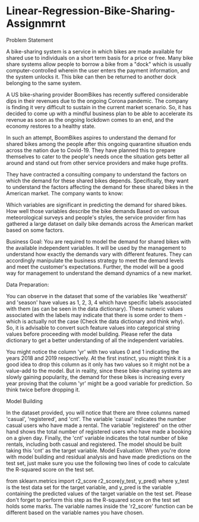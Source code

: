 # Linear-Regression-Bike-Sharing-Assignmrnt
Problem Statement


A bike-sharing system is a service in which bikes are made available for shared use to individuals on a short term basis for a price or free. Many bike share systems allow people to borrow a bike from a "dock" which is usually computer-controlled wherein the user enters the payment information, and the system unlocks it. This bike can then be returned to another dock belonging to the same system.


A US bike-sharing provider BoomBikes has recently suffered considerable dips in their revenues due to the ongoing Corona pandemic. The company is finding it very difficult to sustain in the current market scenario. So, it has decided to come up with a mindful business plan to be able to accelerate its revenue as soon as the ongoing lockdown comes to an end, and the economy restores to a healthy state. 


In such an attempt, BoomBikes aspires to understand the demand for shared bikes among the people after this ongoing quarantine situation ends across the nation due to Covid-19. They have planned this to prepare themselves to cater to the people's needs once the situation gets better all around and stand out from other service providers and make huge profits.


They have contracted a consulting company to understand the factors on which the demand for these shared bikes depends. Specifically, they want to understand the factors affecting the demand for these shared bikes in the American market. The company wants to know:

Which variables are significant in predicting the demand for shared bikes.
How well those variables describe the bike demands
Based on various meteorological surveys and people's styles, the service provider firm has gathered a large dataset on daily bike demands across the American market based on some factors. 


Business Goal:
You are required to model the demand for shared bikes with the available independent variables. It will be used by the management to understand how exactly the demands vary with different features. They can accordingly manipulate the business strategy to meet the demand levels and meet the customer's expectations. Further, the model will be a good way for management to understand the demand dynamics of a new market. 


Data Preparation:

You can observe in the dataset that some of the variables like 'weathersit' and 'season' have values as 1, 2, 3, 4 which have specific labels associated with them (as can be seen in the data dictionary). These numeric values associated with the labels may indicate that there is some order to them - which is actually not the case (Check the data dictionary and think why). So, it is advisable to convert such feature values into categorical string values before proceeding with model building. Please refer the data dictionary to get a better understanding of all the independent variables.
 
You might notice the column 'yr' with two values 0 and 1 indicating the years 2018 and 2019 respectively. At the first instinct, you might think it is a good idea to drop this column as it only has two values so it might not be a value-add to the model. But in reality, since these bike-sharing systems are slowly gaining popularity, the demand for these bikes is increasing every year proving that the column 'yr' might be a good variable for prediction. So think twice before dropping it. 
 

Model Building

In the dataset provided, you will notice that there are three columns named 'casual', 'registered', and 'cnt'. The variable 'casual' indicates the number casual users who have made a rental. The variable 'registered' on the other hand shows the total number of registered users who have made a booking on a given day. Finally, the 'cnt' variable indicates the total number of bike rentals, including both casual and registered. The model should be built taking this 'cnt' as the target variable.
Model Evaluation:
When you're done with model building and residual analysis and have made predictions on the test set, just make sure you use the following two lines of code to calculate the R-squared score on the test set.

from sklearn.metrics import r2_score
r2_score(y_test, y_pred)
where y_test is the test data set for the target variable, and y_pred is the variable containing the predicted values of the target variable on the test set.
Please don't forget to perform this step as the R-squared score on the test set holds some marks. The variable names inside the 'r2_score' function can be different based on the variable names you have chosen.
 
